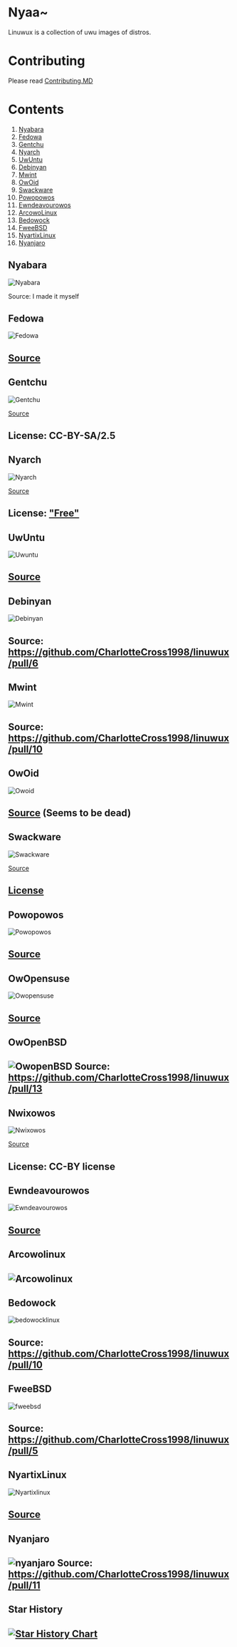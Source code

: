 # Nyaa~

Linuwux is a collection of uwu images of distros.

# Contributing
Please read [Contributing.MD](contributing.md)

# Contents
1. [Nyabara](#Nyabara) 
2. [Fedowa](#fedowa)
3. [Gentchu](#gentchu)
4. [Nyarch](#nyarch)
5. [UwUntu](#uwuntu)
6. [Debinyan](#debinyan)
7. [Mwint](#mwint)
8. [OwOid](#owoid)
9. [Swackware](#swackware)
10. [Powopowos](#powopowos)
11. [Ewndeavourowos](#ewndeavourowos)
12. [ArcowoLinux](#arcowolinux)
13. [Bedowock](#bedowock)
14. [FweeBSD](#fweebsd)
15. [NyartixLinux](#nyartixlinux)
16. [Nyanjaro](#nyanjaro)

## Nyabara
![Nyabara](Nyabara.png)

Source: I made it myself

## Fedowa
![Fedowa](fedowa.png)

[Source](https://www.reddit.com/r/linuxmasterrace/comments/lxjp3s/saw_nyarch_and_had_to_do_fedowa/)
---

## Gentchu
![Gentchu](gentchu.jpg)

[Source](https://wiki.gentoo.org/wiki/Project:Artwork/Artwork#Genchu)

License: CC-BY-SA/2.5 
--- 

## Nyarch
![Nyarch](nyarch.png)

[Source](https://www.reddit.com/r/linuxmasterrace/comments/lxfg9j/someone_posted_uwuntu_so_i_made_nyarch/)

License: ["Free"](https://www.reddit.com/r/linuxmasterrace/comments/lxfg9j/comment/gpn4433/?utm_source=share&utm_medium=web2x&context=3)
---

## UwUntu
![Uwuntu](uwuntu.png)

[Source](https://www.reddit.com/r/linuxmasterrace/comments/lxmp1s/regarding_the_uwuntu_logo_thing_i_was_the/)
---

## Debinyan
![Debinyan](debinyan.png)

Source: https://github.com/CharlotteCross1998/linuwux/pull/6
---

## Mwint
![Mwint](mwint.png)

Source: https://github.com/CharlotteCross1998/linuwux/pull/10
---

## OwOid
![Owoid](owoid.png)

[Source](https://www.reddit.com/r/linuxmasterrace/comments/lxnjwd/my_boyfriend_decided_to_create_owoid/) (Seems to be dead)
---

## Swackware
![Swackware](swackware.png)

[Source](https://www.reddit.com/r/linuxmasterrace/comments/lyt6xi/slawckyware/)

[License](https://www.reddit.com/r/linuxmasterrace/comments/lyt6xi/comment/gpuz8gq/?utm_source=share&utm_medium=web2x&context=3)
---

## Powopowos
![Powopowos](powopowos.png)

[Source](https://www.reddit.com/r/linuxmasterrace/comments/lxz3xu/pop_uwus/)
---

## OwOpensuse
![Owopensuse](owopensuse.png)

[Source](https://www.reddit.com/r/linuxmasterrace/comments/lyhgxp/my_better_attempt_on_owosuse/)
---

## OwOpenBSD
![OwopenBSD](owopenbsd.png)
Source: https://github.com/CharlotteCross1998/linuwux/pull/13
---

## Nwixowos
![Nwixowos](nwixowos.svg)

[Source](https://github.com/TilCreator/NixOwO)

License: CC-BY license
---

## Ewndeavourowos
![Ewndeavourowos](ewndeavourowos.png)

[Source](https://www.reddit.com/r/linuxmasterrace/comments/ly9zed/endowo_os/)
---

## Arcowolinux
![Arcowolinux](arcowolinux.png)
---

## Bedowock
![bedowocklinux](bedowocklinux.png)

Source: https://github.com/CharlotteCross1998/linuwux/pull/10
---

## FweeBSD 
![fweebsd](fweebsd.png)

Source: https://github.com/CharlotteCross1998/linuwux/pull/5
---

## NyartixLinux
![Nyartixlinux](nyartixlinux.svg)

[Source](https://svgshare.com/s/Uz_)
---

## Nyanjaro
![nyanjaro](nyanjaro.png)
Source: https://github.com/CharlotteCross1998/linuwux/pull/11
---

## Star History

[![Star History Chart](https://api.star-history.com/svg?repos=charlottecross1998/linuwux&type=Date)](https://star-history.com/#charlottecross1998/linuwux&Date)
---
